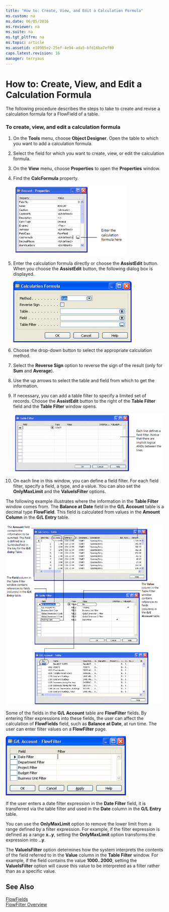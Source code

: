 ```yaml
---
title: "How to: Create, View, and Edit a Calculation Formula"
ms.custom: na
ms.date: 06/05/2016
ms.reviewer: na
ms.suite: na
ms.tgt_pltfrm: na
ms.topic: article
ms.assetid: e10905e2-25ef-4e94-ada5-bfd16ba7ef80
caps.latest.revision: 16
manager: terryaus
---
```

# How to: Create, View, and Edit a Calculation Formula
The following procedure describes the steps to take to create and revise a calculation formula for a FlowField of a table.  
  
### To create, view, and edit a calculation formula  
  
1.  On the **Tools** menu, choose **Object Designer**. Open the table to which you want to add a calculation formula.  
  
2.  Select the field for which you want to create, view, or edit the calculation formula.  
  
3.  On the **View** menu, choose **Properties** to open the **Properties** window.  
  
4.  Find the **CalcFormula** property.  
  
     ![](../dynamics-nav/media/NAV_ADG_6_Table_15.gif "NAV\_ADG\_6\_Table\_15")  
  
5.  Enter the calculation formula directly or choose the **AssistEdit** button. When you choose the **AssistEdit** button, the following dialog box is displayed.  
  
     ![Calculation Forumla window](../dynamics-nav/media/NAV_ADG_6_Table_17.gif "NAV\_ADG\_6\_Table\_17")  
  
6.  Choose the drop\-down button to select the appropriate calculation method.  
  
7.  Select the **Reverse Sign** option to reverse the sign of the result \(only for **Sum** and **Average**\).  
  
8.  Use the up arrows to select the table and field from which to get the information.  
  
9. If necessary, you can add a table filter to specify a limited set of records. Choose the **AssistEdit** button to the right of the **Table Filter** field and the **Table Filter** window opens.  
  
     ![](../dynamics-nav/media/NAV_ADG_6_Table_52.gif "NAV\_ADG\_6\_Table\_52")  
  
10. On each line in this window, you can define a field filter. For each field filter, specify a field, a type, and a value. You can also set the **OnlyMaxLimit** and the **ValueIsFilter** options.  
  
 The following example illustrates where the information in the **Table Filter** window comes from. The **Balance at Date** field in the **G\/L Account** table is a decimal type **FlowField**. This field is calculated from values in the **Amount Column** in the **G\/L Entry** table.  
  
 ![](../dynamics-nav/media/NAV_ADG_6_Diag_4.gif "NAV\_ADG\_6\_Diag\_4")  
  
 Some of the fields in the **G\/L Account** table are **FlowFilter** fields. By entering filter expressions into these fields, the user can affect the calculation of **FlowFields** field, such as **Balance at Date**, at run time. The user can enter filter values on a **FlowFilter** page.  
  
 ![G&#47;L Account FlowFilter window](../dynamics-nav/media/NAV_ADG_6_Table_22.gif "NAV\_ADG\_6\_Table\_22")  
  
 If the user enters a date filter expression in the **Date Filter** field, it is transferred via the table filter and used in the **Date** column in the **G\/L Entry** table.  
  
 You can use the **OnlyMaxLimit** option to remove the lower limit from a range defined by a filter expression. For example, if the filter expression is defined as a range **x..y**, setting the **OnlyMaxLimit** option transforms the expression into **..y**.  
  
 The **ValueIsFilter** option determines how the system interprets the contents of the field referred to in the **Value** column in the **Table Filter** window. For example, if the field contains the value **1000..2000**, setting the **ValueIsFilter** option will cause this value to be interpreted as a filter rather than as a specific value.  
  
## See Also  
 [FlowFields](../dynamics-nav/FlowFields.md)   
 [FlowFilter Overview](../dynamics-nav/FlowFilter-Overview.md)